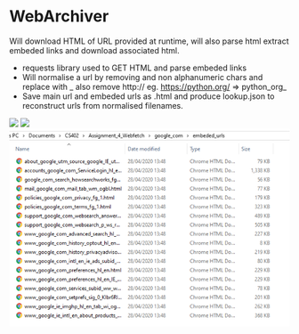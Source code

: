 # WebArchiver

Will download HTML of URL provided at runtime, will also parse html extract embeded links and download associated html.

  - requests library used to GET HTML and parse embeded links
  - Will normalise a url by removing and non alphanumeric chars and replace with _ also remove http:// eg. https://python.org/ => python_org_
  - Save main url and embeded urls as .html and produce lookup.json to reconstruct urls from normalised filenames.
  
![](images/screen11%20(1).png?raw=true)
![](images/screen21%20(1).png?raw=true)
![](images/screen4.png?raw=true)
